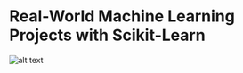 Real-World Machine Learning Projects with Scikit-Learn
========
![alt text](https://d1ldz4te4covpm.cloudfront.net/sites/default/files/imagecache/ppv4_main_book_cover/bookretailers/V10750_Low.png "Real-World Machine Learning Projects with Scikit-Learn")
